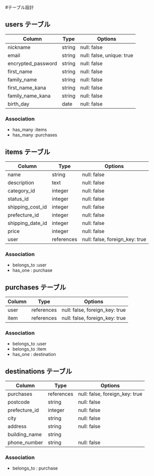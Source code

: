 #テーブル設計

## users テーブル

| Column             | Type   | Options                           |
| ------------------ | ------ | --------------------------------- |
| nickname           | string | null: false|
| email              | string | null: false, unique: true|
| encrypted_password | string | null: false|
| first_name         | string | null: false |
| family_name        | string | null: false |
| first_name_kana     | string | null: false |
| family_name_kana   | string | null: false |
| birth_day           | date | null: false |

### Association
- has_many :items
- has_many :purchases


## items テーブル

| Column             | Type   | Options                           |
| ------------------ | ------ | --------------------------------- |
| name             | string | null: false|
| description      | text | null: false |
| category_id      | integer | null: false |
| status_id        | integer | null: false |
| shipping_cost_id | integer | null: false |
| prefecture_id    | integer | null: false |
| shipping_date_id | integer | null: false |
| price            | integer | null: false |
| user             | references | null: false, foreign_key: true|

### Association
- belongs_to :user
- has_one : purchase


##  purchases テーブル

| Column             | Type   | Options                           |
| ------------------ | ------ | --------------------------------- |
| user               | references | null: false, foreign_key: true|
| item               | references | null: false, foreign_key: true|

### Association
- belongs_to :user
- belongs_to :item
- has_one : destination


##  destinations テーブル

| Column             | Type   | Options                           |
| ------------------ | ------ | --------------------------------- |
| purchases          | references | null: false, foreign_key: true|
| postcode           | string | null: false|
| prefecture_id      | integer | null: false|
| city               | string | null: false|
| address            | string | null: false|
| building_name      | string | 
| phone_number       | string | null: false|

### Association
- belongs_to : purchase